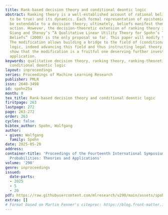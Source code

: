 ```yaml
---
title: Rank-based decision theory and conditional deontic logic
abstract: Ranking theory is a well-established account of rational belief (= taking
  to be true) and its dynamics. Each formal representation of epistemic states should
  be extendable to a decision theory; ultimately, beliefs manifest themselves in rational
  action. However, the decision-theoretic extension of ranking theory is wanting.
  Giang and Shenoy’s “A Qualitative Linear Utility Theory for Spohn’s Theory of Epistemic
  Beliefs” (2000) is the only proposal so far. This paper will modify this proposal.
  The modification allows building a bridge to the field of (conditional) deontic
  logic, indeed advancing this field and thus instructing legal theory. This is to
  show that the modification is a fruitful one deserving further investigation and
  application.
keywords: qualitative decision theory, ranking theory, ranking-theoretic utility,
  conditional deontic logic
layout: inproceedings
series: Proceedings of Machine Learning Research
publisher: PMLR
issn: 2640-3498
id: spohn25a
month: 0
tex_title: Rank-based decision theory and conditional deontic logic
firstpage: 263
lastpage: 272
page: 263-272
order: 263
cycles: false
bibtex_author: Spohn, Wolfgang
author:
- given: Wolfgang
  family: Spohn
date: 2025-05-20
address:
container-title: 'Proceedings of the Fourteenth International Symposium on Imprecise
  Probabilities: Theories and Applications'
volume: '290'
genre: inproceedings
issued:
  date-parts:
  - 2025
  - 5
  - 20
pdf: https://raw.githubusercontent.com/mlresearch/v290/main/assets/spohn25a/spohn25a.pdf
extras: []
# Format based on Martin Fenner's citeproc: https://blog.front-matter.io/posts/citeproc-yaml-for-bibliographies/
---
```

